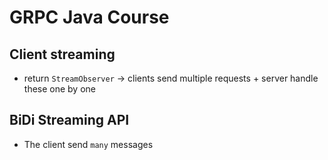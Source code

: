 # GRPC Java Course

## Client streaming

- return `StreamObserver` -> clients send multiple requests + server handle these one by one

## BiDi Streaming API

- The client send `many` messages